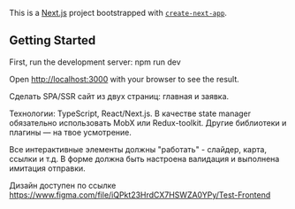 This is a [Next.js](https://nextjs.org/) project bootstrapped with [`create-next-app`](https://github.com/vercel/next.js/tree/canary/packages/create-next-app).

## Getting Started

First, run the development server:
npm run dev

Open [http://localhost:3000](http://localhost:3000) with your browser to see the result.



Сделать SPA/SSR сайт из двух страниц: главная и заявка.

Технологии: TypeScript, React/Next.js. В качестве state manager обязательно использовать MobX или Redux-toolkit.
Другие библиотеки и плагины — на твое усмотрение.

Все интерактивные элементы должны "работать" - слайдер, карта, ссылки и т.д.
В форме должна быть настроена валидация и выполнена имитация отправки.

Дизайн доступен по ссылке https://www.figma.com/file/iQPkt23HrdCX7HSWZA0YPy/Test-Frontend
